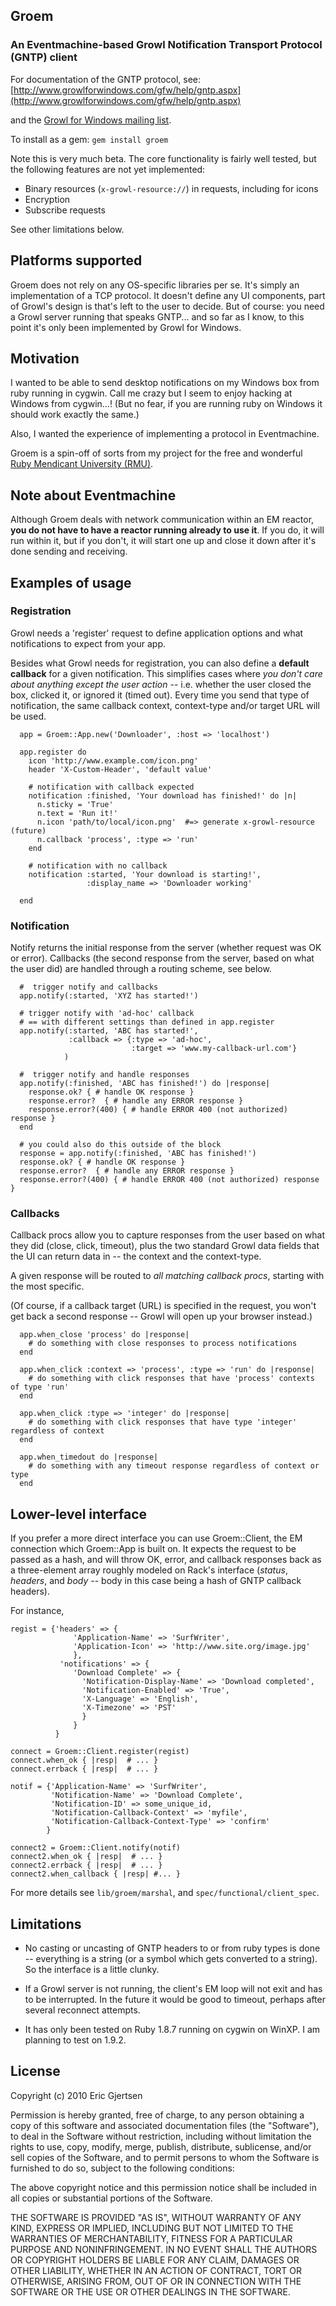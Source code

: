 ## Groem
### An Eventmachine-based Growl Notification Transport Protocol (GNTP) client 

For documentation of the GNTP protocol, see:
[http://www.growlforwindows.com/gfw/help/gntp.aspx](http://www.growlforwindows.com/gfw/help/gntp.aspx)

and the [Growl for Windows mailing list](http://groups.google.com/group/growl-for-windows/topics?start=).

To install as a gem: `gem install groem`

Note this is very much beta.  The core functionality is fairly well tested, but the following features are not yet implemented:

- Binary resources (`x-growl-resource://`) in requests, including for icons
- Encryption
- Subscribe requests

See other limitations below.

## Platforms supported

Groem does not rely on any OS-specific libraries per se. It's simply an implementation of a TCP protocol.  It doesn't define any UI components, part of Growl's design is that's left to the user to decide.  But of course: you need a Growl server running that speaks GNTP... and so far as I know, to this point it's only been implemented by Growl for Windows. 

## Motivation

I wanted to be able to send desktop notifications on my Windows box from ruby running in cygwin. Call me crazy but I seem to enjoy hacking at Windows from cygwin...!  (But no fear, if you are running ruby on Windows it should work exactly the same.)

Also, I wanted the experience of implementing a protocol in Eventmachine. 

Groem is a spin-off of sorts from my project for the free and wonderful [Ruby Mendicant University (RMU)](http://blog.majesticseacreature.com/).

## Note about Eventmachine

Although Groem deals with network communication within an EM reactor, **you do not have to have a reactor running already to use it**.  If you do, it will run within it, but if you don't, it will start one up and close it down after it's done sending and receiving.

## Examples of usage

### Registration

Growl needs a 'register' request to define application options and what notifications to expect from your app.

Besides what Growl needs for registration, you can also define a **default callback** for a given notification.  This simplifies cases where *you don't care about anything except the user action* -- i.e. whether the user closed the box, clicked it, or ignored it (timed out).  Every time you send that type of notification, the same callback context, context-type and/or target URL will be used. 


      app = Groem::App.new('Downloader', :host => 'localhost')
      
      app.register do
        icon 'http://www.example.com/icon.png'
        header 'X-Custom-Header', 'default value'

        # notification with callback expected
        notification :finished, 'Your download has finished!' do |n|
          n.sticky = 'True'
          n.text = 'Run it!'
          n.icon 'path/to/local/icon.png'  #=> generate x-growl-resource (future)
          n.callback 'process', :type => 'run'
        end
        
        # notification with no callback
        notification :started, 'Your download is starting!', 
                     :display_name => 'Downloader working'
        
      end

    
### Notification
    
Notify returns the initial response from the server (whether request was OK or error).  Callbacks (the second response from the server, based on what the user did) are handled through a routing scheme, see below.

    
      #  trigger notify and callbacks
      app.notify(:started, 'XYZ has started!')
      
      # trigger notify with 'ad-hoc' callback
      # == with different settings than defined in app.register
      app.notify(:started, 'ABC has started!', 
                 :callback => {:type => 'ad-hoc', 
                               :target => 'www.my-callback-url.com'}
                )
                
      #  trigger notify and handle responses
      app.notify(:finished, 'ABC has finished!') do |response|
        response.ok? { # handle OK response }
        response.error?  { # handle any ERROR response }
        response.error?(400) { # handle ERROR 400 (not authorized) response }
      end

      # you could also do this outside of the block
      response = app.notify(:finished, 'ABC has finished!') 
      response.ok? { # handle OK response }
      response.error?  { # handle any ERROR response }
      response.error?(400) { # handle ERROR 400 (not authorized) response }
    
    
### Callbacks

Callback procs allow you to capture responses from the user based on what they did (close, click, timeout), plus the two standard Growl data fields that the UI can return data in -- the context and the context-type.  

A given response will be routed to *all matching callback procs*, starting with the most specific.

(Of course, if a callback target (URL) is specified in the request, you won't get back a second response -- Growl will open up your browser instead.)


      app.when_close 'process' do |response|
        # do something with close responses to process notifications
      end
        
      app.when_click :context => 'process', :type => 'run' do |response|
        # do something with click responses that have 'process' contexts of type 'run'
      end
        
      app.when_click :type => 'integer' do |response|
        # do something with click responses that have type 'integer' regardless of context
      end
        
      app.when_timedout do |response|  
        # do something with any timeout response regardless of context or type
      end

    
## Lower-level interface

If you prefer a more direct interface you can use Groem::Client, the EM connection which Groem::App is built on.  It expects the request to be passed as a hash, and will throw OK, error, and callback responses back as a three-element array roughly modeled on Rack's interface (_status_, _headers_, and _body_ -- body in this case being a hash of GNTP callback headers).  

For instance,


    regist = {'headers' => {
                  'Application-Name' => 'SurfWriter',
                  'Application-Icon' => 'http://www.site.org/image.jpg'
                  },
               'notifications' => {
                  'Download Complete' => {
                    'Notification-Display-Name' => 'Download completed',
                    'Notification-Enabled' => 'True',
                    'X-Language' => 'English',
                    'X-Timezone' => 'PST'
                    }
                  }
              }
              
    connect = Groem::Client.register(regist)
    connect.when_ok { |resp|  # ... }
    connect.errback { |resp|  # ... }
    
    notif = {'Application-Name' => 'SurfWriter',
             'Notification-Name' => 'Download Complete',
             'Notification-ID' => some_unique_id,
             'Notification-Callback-Context' => 'myfile',
             'Notification-Callback-Context-Type' => 'confirm'
            }
    
    connect2 = Groem::Client.notify(notif)
    connect2.when_ok { |resp|  # ... }
    connect2.errback { |resp|  # ... }
    connect2.when_callback { |resp| #... }
    
    
For more details see `lib/groem/marshal`, and `spec/functional/client_spec`.


## Limitations

- No casting or uncasting of GNTP headers to or from ruby types is done -- everything is a string (or a symbol which gets converted to a string).  So the interface is a little clunky.

- If a Growl server is not running, the client's EM loop will not exit and has to be interrupted.  In the future it would be good to timeout, perhaps after several reconnect attempts.

- It has only been tested on Ruby 1.8.7 running on cygwin on WinXP.  I am planning to test on 1.9.2.


## License

Copyright (c) 2010 Eric Gjertsen

Permission is hereby granted, free of charge, to any person obtaining a copy
of this software and associated documentation files (the "Software"), to deal
in the Software without restriction, including without limitation the rights
to use, copy, modify, merge, publish, distribute, sublicense, and/or sell
copies of the Software, and to permit persons to whom the Software is
furnished to do so, subject to the following conditions:

The above copyright notice and this permission notice shall be included in
all copies or substantial portions of the Software.

THE SOFTWARE IS PROVIDED "AS IS", WITHOUT WARRANTY OF ANY KIND, EXPRESS OR
IMPLIED, INCLUDING BUT NOT LIMITED TO THE WARRANTIES OF MERCHANTABILITY,
FITNESS FOR A PARTICULAR PURPOSE AND NONINFRINGEMENT. IN NO EVENT SHALL THE
AUTHORS OR COPYRIGHT HOLDERS BE LIABLE FOR ANY CLAIM, DAMAGES OR OTHER
LIABILITY, WHETHER IN AN ACTION OF CONTRACT, TORT OR OTHERWISE, ARISING FROM,
OUT OF OR IN CONNECTION WITH THE SOFTWARE OR THE USE OR OTHER DEALINGS IN
THE SOFTWARE.
